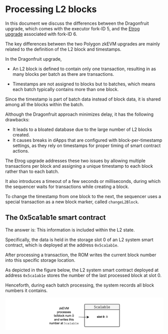 Processing L2 blocks
====================

In this document we discuss the differences between the Dragonfruit upgrade, which comes with the executor fork-ID 5, and the [Etrog upgrade](https://docs.polygon.technology/zkEVM/architecture/protocol/etrog-upgrade/) associated with fork-ID 6.

The key differences between the two Polygon zkEVM upgrades are mainly related to the definition of the L2 block and timestamps.

In the Dragonfruit upgrade,

-   An L2 block is defined to contain only one transaction, resulting in as many blocks per batch as there are transactions.

-   Timestamps are not assigned to blocks but to batches, which means each batch typically contains more than one block.

Since the timestamp is part of batch data instead of block data, it is shared among all the blocks within the batch.

Although the Dragonfruit approach minimizes delay, it has the following drawbacks:

-   It leads to a bloated database due to the large number of L2 blocks created.
-   It causes breaks in dApps that are configured with block-per-timestamp settings, as they rely on timestamps for proper timing of smart contract actions.

The Etrog upgrade addresses these two issues by allowing multiple transactions per block and assigning a unique timestamp to each block rather than to each batch.

It also introduces a timeout of a few seconds or milliseconds, during which the sequencer waits for transactions while creating a block.

To change the timestamp from one block to the next, the sequencer uses a special transaction as a new block marker, called `changeL2Block`.


## The 0x5ca1ab1e smart contract

The answer is: This information is included within the L2 state.

Specifically, the data is held in the storage slot 0 of an L2 system smart contract, which is deployed at the address `0x5ca1ab1e`.

After processing a transaction, the ROM writes the current block number into this specific storage location.

As depicted in the figure below, the L2 system smart contract deployed at address `0x5ca1ab1e` stores the number of the last processed block at slot 0.

Henceforth, during each batch processing, the system records all block numbers it contains.

![alt text](image-16.png)


